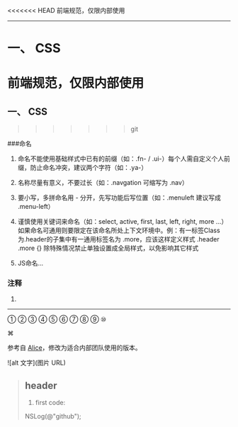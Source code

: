 <<<<<<< HEAD
前端规范，仅限内部使用
<hr>

一、 CSS
=======
# 前端规范，仅限内部使用
## 一、 CSS
>>>>>>> git

###命名

1. 命名不能使用基础样式中已有的前缀（如：.fn- / .ui-）每个人需自定义个人前缀，防止命名冲突，建议两个字符（如：.ya-）

2. 名称尽量有意义，不要过长（如：.navgation 可缩写为 .nav）

3. 要小写，多拼命名用 - 分开，先写功能后写位置（如：.menuleft 建议写成 .menu-left）

4. 谨慎使用关键词来命名（如：select, active, first, last, left, right, more ...）如果命名可通用则要限定在该命名所处上下文环境中。例：有一标签Class为.header的子集中有一通用标签名为 .more，应该这样定义样式 .header .more {} 除特殊情况禁止单独设置成全局样式，以免影响其它样式

5. JS命名...


### 注释

1. 


<hr>

① ② ③ ④ ⑤ ⑥ ⑦ ⑧ ⑨ ⑩

⌘

参考自 [Alice](http://aliceui.com/css-spec/)，修改为适合内部团队使用的版本。

![alt 文字](图片 URL)

> ## header
>
> 1. first
> code:
>
> NSLog(@"github");
